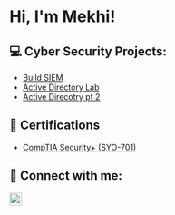 <h1>Hi, I'm Mekhi! <br/></h1>

<h2>💻 Cyber Security Projects:</h2>

- <a href="https://www.comptia.org/en-us/certifications/security/">Build SIEM</a>
- <a href="https://www.comptia.org/en-us/certifications/security/">Active Directory Lab</a>
- [Active Direcotry pt 2](https://www.comptia.org/en-us/certifications/security/)

<h2>📁 Certifications</h2>

- <a href="https://www.comptia.org/en-us/certifications/security/">CompTIA Security+ (SYO-701)</a>


<h2>🤝 Connect with me:</h2>

[<img align="left" alt="JoshMadakor | LinkedIn" width="22px" src="https://cdn.jsdelivr.net/npm/simple-icons@v3/icons/linkedin.svg" />][linkedin]



[linkedin]: https://www.linkedin.com/in/mekhi-sams-98010723b/

<!--
**joshmadakor1/joshmadakor1** is a ✨ _special_ ✨ repository because its `README.md` (this file) appears on your GitHub profile.

Here are some ideas to get you started:

- 🔭 I’m currently working on ...
- 🌱 I’m currently learning ...
- 👯 I’m looking to collaborate on ...
- 🤔 I’m looking for help with ...
- 💬 Ask me about ...
- 📫 How to reach me: ...
- 😄 Pronouns: ...
- ⚡ Fun fact: ...
-->
